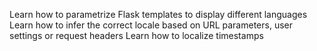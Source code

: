 Learn how to parametrize Flask templates to display different languages Learn how to infer the correct locale based on URL parameters, user settings or request headers Learn how to localize timestamps
